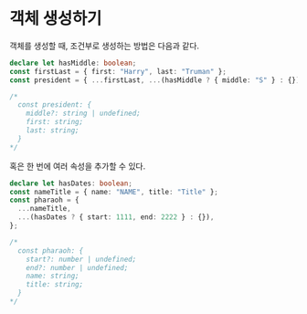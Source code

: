 # 객체 생성하기

객체를 생성할 때, 조건부로 생성하는 방법은 다음과 같다.

```typescript
declare let hasMiddle: boolean;
const firstLast = { first: "Harry", last: "Truman" };
const president = { ...firstLast, ...(hasMiddle ? { middle: "S" } : {}) };

/*
  const president: {
    middle?: string | undefined;
    first: string;
    last: string;
  }
*/
```

혹은 한 번에 여러 속성을 추가할 수 있다.

```typescript
declare let hasDates: boolean;
const nameTitle = { name: "NAME", title: "Title" };
const pharaoh = {
  ...nameTitle,
  ...(hasDates ? { start: 1111, end: 2222 } : {}),
};

/*
  const pharaoh: {
    start?: number | undefined;
    end?: number | undefined;
    name: string;
    title: string;
  }
*/
```
